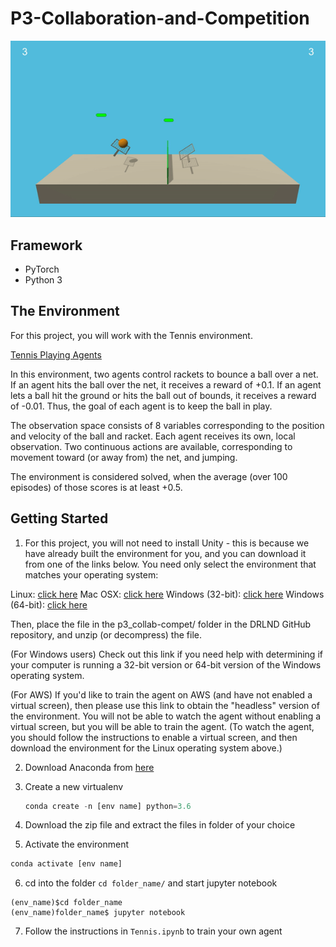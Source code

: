 # P3-Collaboration-and-Competition

![](https://github.com/twishasaraiya/P3-Collaboration-and-Competition/blob/master/assets/tennis.gif)
## Framework 

- PyTorch
- Python 3

## The Environment

For this project, you will work with the Tennis environment.

[Tennis Playing Agents](https://github.com/twishasaraiya/P3-Collaboration-and-Competition/blob/master/tennis.gif)

In this environment, two agents control rackets to bounce a ball over a net. If an agent hits the ball over the net, it receives a reward of +0.1. If an agent lets a ball hit the ground or hits the ball out of bounds, it receives a reward of -0.01. Thus, the goal of each agent is to keep the ball in play.

The observation space consists of 8 variables corresponding to the position and velocity of the ball and racket. Each agent receives its own, local observation. Two continuous actions are available, corresponding to movement toward (or away from) the net, and jumping.

The environment is considered solved, when the average (over 100 episodes) of those scores is at least +0.5.

## Getting Started

1. For this project, you will not need to install Unity - this is because we have already built the environment for you, and you can download it from one of the links below. You need only select the environment that matches your operating system:

  Linux: [click here](https://s3-us-west-1.amazonaws.com/udacity-drlnd/P3/Tennis/Tennis_Linux.zip)
  Mac OSX: [click here](https://s3-us-west-1.amazonaws.com/udacity-drlnd/P3/Tennis/Tennis.app.zip)
  Windows (32-bit): [click here](https://s3-us-west-1.amazonaws.com/udacity-drlnd/P3/Tennis/Tennis_Windows_x86.zip)
  Windows (64-bit): [click here](https://s3-us-west-1.amazonaws.com/udacity-drlnd/P3/Tennis/Tennis_Windows_x86_64.zip)

  Then, place the file in the p3_collab-compet/ folder in the DRLND GitHub repository, and unzip (or decompress) the file.

  (For Windows users) Check out this link if you need help with determining if your computer is running a 32-bit version or 64-bit version of the Windows operating system.

  (For AWS) If you'd like to train the agent on AWS (and have not enabled a virtual screen), then please use this link to obtain the "headless" version of the environment. You will not be able to watch the agent without enabling a virtual screen, but you will be able to train the agent. (To watch the agent, you should follow the instructions to enable a virtual screen, and then download the environment for the Linux operating system above.)

2. Download Anaconda from [here](https://www.anaconda.com/distribution/)
3. Create a new virtualenv
    
    ```python
    conda create -n [env name] python=3.6
    ```
4. Download the zip file and extract the files in folder of your choice
5. Activate the environment
```python
conda activate [env name]
```
6. cd into the folder `cd folder_name/` and start jupyter notebook
```
(env_name)$cd folder_name
(env_name)folder_name$ jupyter notebook
```
7. Follow the instructions in `Tennis.ipynb` to train your own agent

